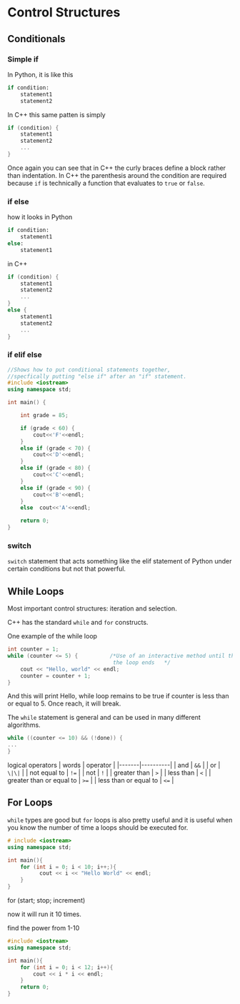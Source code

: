 # Control Structures

## Conditionals

### Simple if

In Python, it is like this

```python
if condition:
    statement1
    statement2
```

In C++ this same patten is simply 

```cpp
if (condition) {
    statement1
    statement2
    ...
}
```

Once again you can see that in C++ the curly braces define a block rather than indentation. In C++ the parenthesis around the condition are required because `if` is technically a function that evaluates to `true` or `false`.

### if else

how it looks in Python

```python
if condition:
    statement1
else:
    statement1
```

in C++

```cpp
if (condition) {
    statement1
    statement2
    ...
}
else {
    statement1
    statement2
    ...
}
```

### if elif else

```cpp
//Shows how to put conditional statements together,
//specfically putting "else if" after an "if" statement.
#include <iostream>
using namespace std;

int main() {

    int grade = 85;

    if (grade < 60) {
        cout<<'F'<<endl;
    }
    else if (grade < 70) {
        cout<<'D'<<endl;
    }
    else if (grade < 80) {
        cout<<'C'<<endl;
    }
    else if (grade < 90) {
        cout<<'B'<<endl;
    }
    else  cout<<'A'<<endl;

    return 0;
}
```

### switch

`switch` statement that acts something like the elif statement of Python under certain conditions but not that powerful. 

## While Loops

Most important control structures: iteration and selection. 

C++ has the standard `while` and `for` constructs. 

One example of the while loop

```cpp
int counter = 1;
while (counter <= 5) {          /*Use of an interactive method until the
                                 the loop ends   */
    cout << "Hello, world" << endl;
    counter = counter + 1;
}
```

And this will print Hello, while loop remains to be true if counter is less than or equal to 5. Once reach, it will break. 

The `while` statement is general and can be used in many different algorithms. 

```cpp
while ((counter <= 10) && (!done)) {
...
}
```

logical operators
| words | operator |
|-------|----------|
| and | `&&` |
| or | `\|\|` |
| not equal to  | `!=` |
| not | `!` |
| greater than | `>` |
| less than | `<` |
| greater than or equal to | `>=` |
| less than or equal to  | `<=` |

## For Loops

`while` types are good but `for` loops is also pretty useful and it is useful when you know the number of time a loops should be executed for. 

```cpp
# include <iostream>
using namespace std;

int main(){
    for (int i = 0; i < 10; i++;){
	      cout << i << "Hello World" << endl;
    }
}
```

for (start; stop; increment)

now it will run it 10 times.

find the power from 1-10

```cpp
#include <iostream>
using namespace std;

int main(){
    for (int i = 0; i < 12; i++){
        cout << i * i << endl;
    }
    return 0;
}
```